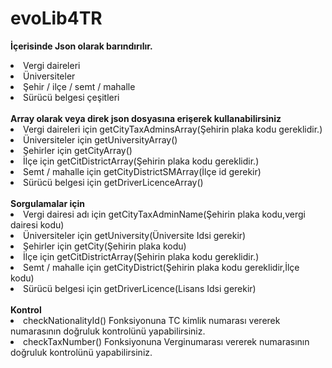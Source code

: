 <h1>evoLib4TR</h1>

<b>İçerisinde Json olarak barındırılır.</b>
<li>Vergi daireleri</li>
<li>Üniversiteler</li>
<li>Şehir / ilçe / semt / mahalle</li>
<li>Sürücü belgesi çeşitleri</li>
<br>
<b>Array olarak veya direk json dosyasına erişerek kullanabilirsiniz</b>
<li>Vergi daireleri için getCityTaxAdminsArray(Şehirin plaka kodu gereklidir.)</li>
<li>Üniversiteler için getUniversityArray()</li>
<li>Şehirler için getCityArray()</li>
<li>İlçe için getCitDistrictArray(Şehirin plaka kodu gereklidir.)</li>
<li>Semt / mahalle için getCityDistrictSMArray(İlçe id gerekir)</li>
<li>Sürücü belgesi için getDriverLicenceArray()</li>
<br>
<b>Sorgulamalar için</b>
<li>Vergi dairesi adı için getCityTaxAdminName(Şehirin plaka kodu,vergi dairesi kodu)</li>
<li>Üniversiteler için getUniversity(Üniversite Idsi gerekir)</li>
<li>Şehirler için getCity(Şehirin plaka kodu)</li>
<li>İlçe için getCitDistrictArray(Şehirin plaka kodu gereklidir.)</li>
<li>Semt / mahalle için getCityDistrict(Şehirin plaka kodu gereklidir,İlçe kodu)</li>
<li>Sürücü belgesi için getDriverLicence(Lisans Idsi gerekir)</li>
<br>
<b>Kontrol</b>
<li>checkNationalityId() Fonksiyonuna TC kimlik numarası vererek numarasının doğruluk kontrolünü yapabilirsiniz.</li>
<li>checkTaxNumber() Fonksiyonuna Verginumarası vererek numarasının doğruluk kontrolünü yapabilirsiniz.</li>